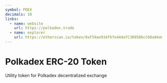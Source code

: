 ```yaml
---
symbol: PDEX
decimals: 18
links:
  - name: website
    url: https://polkadex.trade
  - name: explorer
    url: https://etherscan.io/token/0xF59ae934f6fe444afC309586cC60a84a0F89Aaea
---
```


# Polkadex ERC-20 Token

Utility token for Polkadex decentralized exchange
